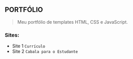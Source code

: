 ## PORTFÓLIO
> Meu portfólio de templates HTML, CSS e JavaScript.

### Sites:
+ Site 1 `Currículo`
+ Site 2 `Cabala para o Estudante`
